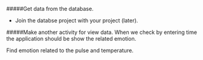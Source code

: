 #####Get data from the database.
- Join the databse project with your project (later).

#####Make another activity for view data.
When we check by entering time the application should be show the related emotion.

Find emotion related to the pulse and temperature.
